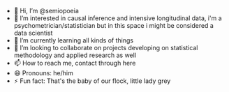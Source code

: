 - 👋 Hi, I’m @semiopoeia
- 👀 I’m interested in causal inference and intensive longitudinal data, i'm a psychometrician/statistician but in this space i might be considered a data scientist
- 🌱 I’m currently learning all kinds of things
- 💞️ I’m looking to collaborate on projects developing on statistical methodology and applied research as well
- 📫 How to reach me, contact through here
- 😄 Pronouns: he/him
- ⚡ Fun fact: That's the baby of our flock, little lady grey
<!---
semiopoeia/semiopoeia is a ✨ special ✨ repository because its `README.md` (this file) appears on your GitHub profile.
You can click the Preview link to take a look at your changes.
--->
